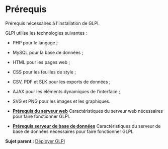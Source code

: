 Prérequis
=========

Prérequis nécessaires à l'installation de GLPI.

GLPI utilise les technologies suivantes :

-   PHP pour le langage ;
-   MySQL pour la base de données ;
-   HTML pour les pages web ;
-   CSS pour les feuilles de style ;
-   CSV, PDF et SLK pour les exports de données ;
-   AJAX pour les éléments dynamiques de l’interface ;
-   SVG et PNG pour les images et les graphiques.

-   **[Prérequis du serveur web](index.php?fr/prerequisite_webserver.md)**
     Caractéristiques du serveur web nécessaires pour faire fonctionner
    GLPI.
-   **[Prérequis serveur de base de
    données](index.php?fr/prerequisite_db.md)**
     Caractéristiques du serveur de base de données nécessaires pour
    faire fonctionner GLPI.

**Sujet parent :** [Déployer
GLPI](index.php?fr/installing.md "Guide d'installation.")
